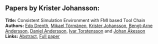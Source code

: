 <h2>Papers by Krister Johansson:</h2>
<p>
<b>Title:</b> Consistent Simulation Environment with FMI based Tool Chain<br />
<b>Authors:</b> <a href="../authors/author_73.html">Edo Drenth</a>, <a href="../authors/author_310.html">Mikael Törmänen</a>, <a href="../authors/author_149.html">Krister Johansson</a>, <a href="../authors/author_6.html">Bengt-Arne Andersson</a>, <a href="../authors/author_8.html">Daniel Andersson</a>, <a href="../authors/author_311.html">Ivar Torstensson</a> and <a href="../authors/author_3.html">Johan Åkesson</a><br />
<b>Links:</b> <a href="../abstracts/abstract_137.pdf">Abstract</a>, <a href="../submissions/ECP140961277_DrenthTormanenJohanssonAnderssonAnderssonTorstenssonAkesson.pdf">Full paper</a>
</p>